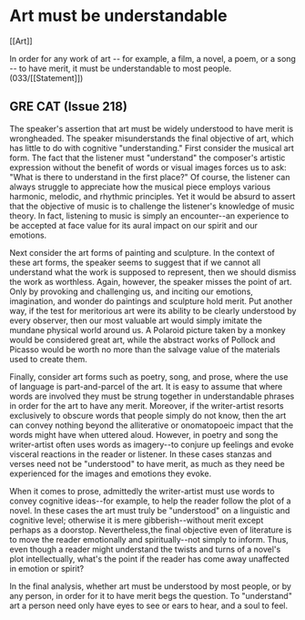 # Art must be understandable

[[Art]]

In order for any work of art -- for example, a film, a novel, a poem, or a song -- to have merit, it must be understandable to most people. (033/[[Statement]])

## GRE CAT (Issue 218)

The speaker's assertion that art must be widely understood to have merit is wrongheaded.
The speaker misunderstands the final objective of art, which has little to do with cognitive "understanding."
First consider the musical art form.
The fact that the listener must "understand" the composer's artistic expression without the benefit of words or visual images forces us to ask: "What is there to understand in the first place?"
Of course, the listener can always struggle to appreciate how the musical piece employs various harmonic, melodic, and rhythmic principles.
Yet it would be absurd to assert that the objective of music is to challenge the listener's knowledge of music theory.
In fact, listening to music is simply an encounter--an experience to be accepted at face value for its aural impact on our spirit and our emotions.

Next consider the art forms of painting and sculpture.
In the context of these art forms, the speaker seems to suggest that if we cannot all understand what the work is supposed to represent, then we should dismiss the work as worthless.
Again, however, the speaker misses the point of art.
Only by provoking and challenging us, and inciting our emotions, imagination, and wonder do paintings and sculpture hold merit.
Put another way, if the test for meritorious art were its ability to be clearly understood by every observer, then our most valuable art would simply imitate the mundane physical world around us.
A Polaroid picture taken by a monkey would be considered great art, while the abstract works of Pollock and Picasso would be worth no more than the salvage value of the materials used to create them.

Finally, consider art forms such as poetry, song, and prose, where the use of language is part-and-parcel of the art.
It is easy to assume that where words are involved they must be strung together in understandable phrases in order for the art to have any merit.
Moreover, if the writer-artist resorts exclusively to obscure words that people simply do not know, then the art can convey nothing beyond the alliterative or onomatopoeic impact that the words might have when uttered aloud.
However, in poetry and song the writer-artist often uses words as imagery--to conjure up feelings and evoke visceral reactions in the reader or listener.
In these cases stanzas and verses need not be "understood" to have merit, as much as they need be experienced for the images and emotions they evoke.

When it comes to prose, admittedly the writer-artist must use words to convey cognitive ideas--for example, to help the reader follow the plot of a novel.
In these cases the art must truly be "understood" on a linguistic and cognitive level; otherwise it is mere gibberish--without merit except perhaps as a doorstop.
Nevertheless,the final objective even of literature is to move the reader emotionally and spiritually--not simply to inform.
Thus, even though a reader might understand the twists and turns of a novel's plot intellectually, what's the point if the reader has come away unaffected in emotion or spirit?

In the final analysis, whether art must be understood by most people, or by any person, in order for it to have merit begs the question.
To "understand" art a person need only have eyes to see or ears to hear, and a soul to feel.